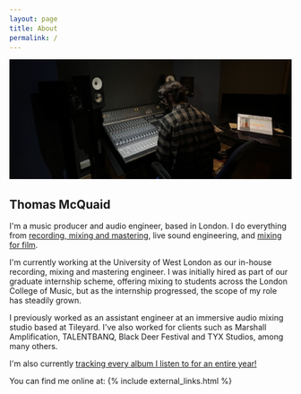 ```yaml
---
layout: page
title: About
permalink: /
---
```


<div>
    <img src="../assets/about/studio.jpg" class="rounded" alt="A person operating a large-format mixing console in a recording studio, with a laptop running Pro Tools nearby.">
</div>


## Thomas McQuaid


I'm a music producer and audio engineer, based in London. I do everything from [recording, mixing and mastering](/portfolio/), live sound engineering, and [mixing for film](https://www.youtube.com/watch?v=kfp0FUM_1Kk).

I'm currently working at the University of West London as our in-house recording, mixing and mastering engineer. I was initially hired as part of our graduate internship scheme, offering mixing to students across the London College of Music, but as the internship progressed, the scope of my role has steadily grown.

I previously worked as an assistant engineer at an immersive audio mixing studio based at Tileyard. I've also worked for clients such as Marshall Amplification, TALENTBANQ, Black Deer Festival and TYX Studios, among many others.

I'm also currently [tracking every album I listen to for an entire year!](https://tmcq.io/blog/listening-to-more-albums)

You can find me online at:
{% include external_links.html %}

